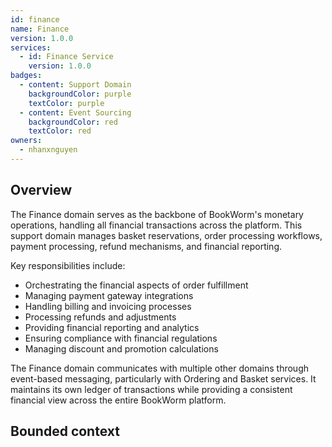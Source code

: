 ```yaml
---
id: finance
name: Finance
version: 1.0.0
services:
  - id: Finance Service
    version: 1.0.0
badges:
  - content: Support Domain
    backgroundColor: purple
    textColor: purple
  - content: Event Sourcing
    backgroundColor: red
    textColor: red
owners:
  - nhanxnguyen
---
```


## Overview

The Finance domain serves as the backbone of BookWorm's monetary operations, handling all financial transactions across the platform. This support domain manages basket reservations, order processing workflows, payment processing, refund mechanisms, and financial reporting.

Key responsibilities include:

- Orchestrating the financial aspects of order fulfillment
- Managing payment gateway integrations
- Handling billing and invoicing processes
- Processing refunds and adjustments
- Providing financial reporting and analytics
- Ensuring compliance with financial regulations
- Managing discount and promotion calculations

The Finance domain communicates with multiple other domains through event-based messaging, particularly with Ordering and Basket services. It maintains its own ledger of transactions while providing a consistent financial view across the entire BookWorm platform.

<Tiles >
    <Tile icon="UserGroupIcon" href="/docs/users/nhanxnguyen" title="Contact the author" description="Any questions? Feel free to contact the owners" />
    <Tile icon="RectangleGroupIcon" href={`/visualiser/domains/${frontmatter.id}/${frontmatter.version}`} title={`${frontmatter.services.length} services are in this domain`} description="This service sends messages to downstream consumers" />
</Tiles>

## Bounded context

<NodeGraph />

<MessageTable format="all" limit={4} />
